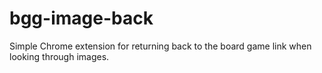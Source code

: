 # bgg-image-back
Simple Chrome extension for returning back to the board game link when looking through images.
